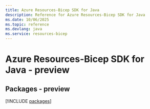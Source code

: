 ```yaml
---
title: Azure Resources-Bicep SDK for Java
description: Reference for Azure Resources-Bicep SDK for Java
ms.date: 10/06/2025
ms.topic: reference
ms.devlang: java
ms.service: resources-bicep
---
```

# Azure Resources-Bicep SDK for Java - preview
## Packages - preview
[!INCLUDE [packages](resources-bicep-index.md)]